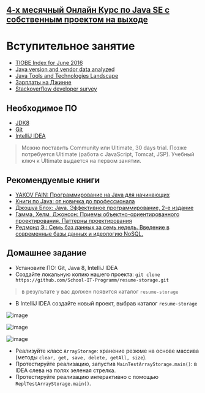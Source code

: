 ## <a href="http://java.u-rise.com/">4-х месячный Онлайн Курс по Java SE с собственным проектом на выходе</a>

# Вступительное занятие
-  <a href="http://www.tiobe.com/tiobe_index">TIOBE Index for June 2016</a>
-  <a href="https://plumbr.eu/blog/java/java-version-and-vendor-data-analyzed-2016-edition">Java version and vendor data analyzed</a>
-  <a href="http://zeroturnaround.com/rebellabs/java-tools-and-technologies-landscape-for-2014">Java Tools and Technologies Landscape </a>
-  <a href="https://djinni.co/salaries">Зарплаты на Джинне</a>
-  <a href="http://stackoverflow.com/research/developer-survey-2015#work-compensation-geo">Stackoverflow developer survey</a>

## Необходимое ПО
-  <a href="http://www.oracle.com/technetwork/java/javase/downloads/jdk8-downloads-2133151.html">JDK8</a>
-  <a href="http://git-scm.com/downloads">Git</a>
-  <a href="http://www.jetbrains.com/idea/download/index.html">IntelliJ IDEA</a>

> Можно поставить Community или Ultimate, 30 days trial. Позже потребуется Ultimate (работа с JavaScript, Tomcat, JSP). Учебный ключ к Ultimate выдается на первом занятии.

## Рекомендуемые книги
- <a href="http://myflex.org/books/java4kids/java4kids.htm">YAKOV FAIN: Программирование на Java для начинающих</a>
- <a href="https://habrahabr.ru/post/153373/">Книги по Java: от новичка до профессионала</a>
- <a href="http://scanlibs.com/java-effektivnoe-programmirovanie-2-e-izdanie">Джошуа Блох: Java. Эффективное программирование, 2-е издание</a>
- <a href="http://www.labirint.ru/books/87603/">Гамма, Хелм, Джонсон: Приемы объектно-ориентированного проектирования. Паттерны проектирования</a>
- <a href="http://www.bookvoed.ru/book?id=639284">Редмонд Э.: Семь баз данных за семь недель. Введение в современные базы данных и идеологию NoSQL.</a>

## Домашнее задание
- Установите ПО: Git, Java 8, IntelliJ IDEA
- Создайте локальную копию нашего проекта: `git clone https://github.com/School-IT-Programm/resume-storage.git`
> в результате у вас должен появится каталог `resume-storage`

- В IntelliJ IDEA создайте новый проект, выбрав каталог `resume-storage`

![image](https://cloud.githubusercontent.com/assets/18701152/14917746/38c4a20a-0e29-11e6-8985-c57911da57c4.png)

![image](https://cloud.githubusercontent.com/assets/18701152/14917800/71887238-0e29-11e6-9830-e557901892b4.png)

![image](https://cloud.githubusercontent.com/assets/18701152/15710172/6cb15a66-2811-11e6-8739-4e289d1ea799.png)

- Реализуйте класс `ArrayStorage`: хранение резюме на основе массива (методы `clear, get, save, delete, getAll, size`).
- Протестируйте реализацию, запустив `MainTestArrayStorage.main()`: в IDEA слева на полях зеленая стрелка.
- Протестируйте реализацию интерактивно с помощью `ReplTestArrayStorage.main()`.
